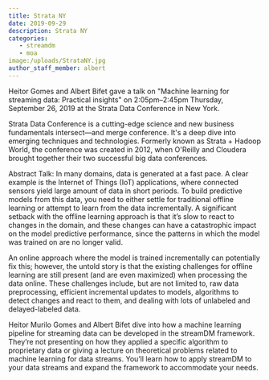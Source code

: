 ```yaml
---
title: Strata NY
date: 2019-09-29
description: Strata NY
categories:
   - streamdm
   - moa
image:/uploads/StrataNY.jpg
author_staff_member: albert
---
```


Heitor Gomes and Albert Bifet gave a talk on "Machine learning for streaming data: Practical insights" on 2:05pm–2:45pm Thursday, September 26, 2019 at the Strata Data Conference in New York.

Strata Data Conference is a cutting-edge science and new business fundamentals intersect—and merge conference. It's a deep dive into emerging techniques and technologies. Formerly known as Strata + Hadoop World, the conference was created in 2012, when O'Reilly and Cloudera brought together their two successful big data conferences.

Abstract Talk: In many domains, data is generated at a fast pace. A clear example is the Internet of Things (IoT) applications, where connected sensors yield large amount of data in short periods. To build predictive models from this data, you need to either settle for traditional offline learning or attempt to learn from the data incrementally. A significant setback with the offline learning approach is that it’s slow to react to changes in the domain, and these changes can have a catastrophic impact on the model predictive performance, since the patterns in which the model was trained on are no longer valid.

An online approach where the model is trained incrementally can potentially fix this; however, the untold story is that the existing challenges for offline learning are still present (and are even maximized) when processing the data online. These challenges include, but are not limited to, raw data preprocessing, efficient incremental updates to models, algorithms to detect changes and react to them, and dealing with lots of unlabeled and delayed-labeled data.

Heitor Murilo Gomes and Albert Bifet dive into how a machine learning pipeline for streaming data can be developed in the streamDM framework. They’re not presenting on how they applied a specific algorithm to proprietary data or giving a lecture on theoretical problems related to machine learning for data streams. You’ll learn how to apply streamDM to your data streams and expand the framework to accommodate your needs.
